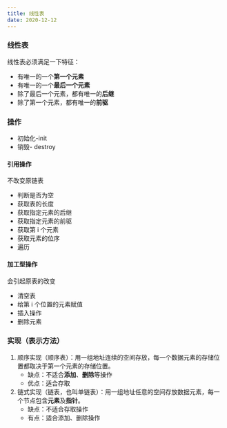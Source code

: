 ```yaml
---
title: 线性表
date: 2020-12-12
---
```


### 线性表

线性表必须满足一下特征：

- 有唯一的一个**第一个元素**
- 有唯一的一个**最后一个元素**
- 除了最后一个元素，都有唯一的**后继**
- 除了第一个元素，都有唯一的**前驱**

### 操作

- 初始化-init
- 销毁- destroy

#### 引用操作

不改变原链表

- 判断是否为空
- 获取表的长度
- 获取指定元素的后继
- 获取指定元素的前驱
- 获取第 i 个元素
- 获取元素的位序
- 遍历

#### 加工型操作

会引起原表的改变

- 清空表
- 给第 i 个位置的元素赋值
- 插入操作
- 删除元素

### 实现（表示方法）

1. 顺序实现（顺序表）：用一组地址连续的空间存放，每一个数据元素的存储位置都取决于第一个元素的存储位置。
   - 缺点：不适合**添加**、**删除**等操作
   - 优点：适合存取
2. 链式实现（链表，也叫单链表）：用一组地址任意的空间存放数据元素，每一个节点包含**元素**及**指针**。
   - 缺点：不适合存取操作
   - 有点：适合添加、删除操作
